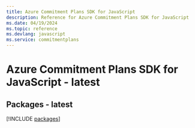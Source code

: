 ```yaml
---
title: Azure Commitment Plans SDK for JavaScript
description: Reference for Azure Commitment Plans SDK for JavaScript
ms.date: 04/19/2024
ms.topic: reference
ms.devlang: javascript
ms.service: commitmentplans
---
```

# Azure Commitment Plans SDK for JavaScript - latest
## Packages - latest
[!INCLUDE [packages](commitment-plans-index.md)]